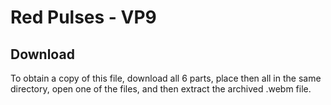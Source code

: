 # Red Pulses - VP9
## Download

To obtain a copy of this file, download all 6 parts, place then all in the same directory, open one of the files, and then extract the archived .webm file.